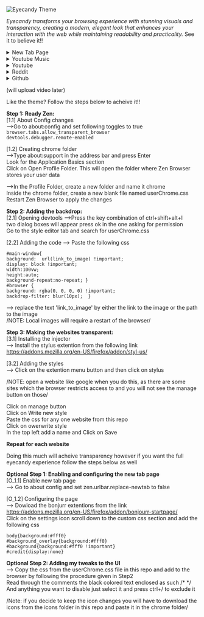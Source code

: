 ![Eyecandy Theme](https://github.com/user-attachments/assets/dd58889d-03ce-4dad-a04b-98269f1c4611)

<em>Eyecandy transforms your browsing experience with stunning visuals and transparency, creating a modern, elegant look that enhances your interaction with the web while maintaining readability and practicality.</em>
See it to believe it!!

<details>
  <summary>New Tab Page</summary>
  <img width="480" alt="2025-04-25" src="https://github.com/user-attachments/assets/3e1cfd4e-5caf-442e-8a68-721136c477fa" />
<img width="480" alt="2025-04-25 (1)" src="https://github.com/user-attachments/assets/a6046824-6514-4a14-a3c0-6f1fab2bebbd" />
</details>

<details><summary>Youtube Music</summary>
<img width="480" alt="2025-04-25 (8)" src="https://github.com/user-attachments/assets/2c05d773-e8c2-43f4-ac2d-a48f31d9ed74" />
<img width="480" alt="2025-04-25 (16)" src="https://github.com/user-attachments/assets/20185dcd-94b4-4867-8f2a-f54b8ece2079" />

</details>

<details><summary>Youtube</summary>
<img width="480" alt="2025-04-25 (9)" src="https://github.com/user-attachments/assets/d4665614-450a-47e9-9bf5-8a8ed648df6e" />

</details>

<details><summary>Reddit</summary>
<img width="480" alt="2025-04-25 (11)" src="https://github.com/user-attachments/assets/4381826f-935b-4558-b9bb-0bbedf90a7d1" />
<img width="480" alt="2025-04-25 (12)" src="https://github.com/user-attachments/assets/fc9ec1fb-d3fb-41bd-8f80-a8461869357c" />

</details>

<details><summary>Github</summary>
<img width="480" alt="2025-04-25 (13)" src="https://github.com/user-attachments/assets/0e81e0f1-c87d-42bb-aa69-6872b215d50a" />
<img width="480" alt="2025-04-25 (14)" src="https://github.com/user-attachments/assets/49b3cc7f-c196-409d-98c5-a78378bb9002" />

</details>


(will upload video later)

Like the theme? 
Follow the steps below to acheive it!!

**Step 1: Ready Zen:**<br>
[1.1] About Config changes<br>
-->Go to about:config and set following toggles to true<br>
<code>browser.tabs.allow_transparent_browser</code><br>
<code>devtools.debugger.remote-enabled</code><br>

[1.2] Creating chrome folder<br>
-->Type about:support in the address bar and press Enter<br>
  Look for the Application Basics section<br>
  Click on Open Profile Folder. This will open the folder where Zen Browser stores your user data<br>

-->In the Profile Folder, create a new folder and name it chrome<br>
   Inside the chrome folder, create a new blank file named userChrome.css<br>
   Restart Zen Browser to apply the changes<br>


**Step 2: Adding the backdrop:**<br>
[2.1] Opening devtools
-->Press the key combination of ctrl+shift+alt+I<br>
   two dialog boxes will appear press ok in the one asking for permission<br>
   Go to the style editor tab and search for userChrome.css<br>
   
[2.2] Adding the code
--> Paste the following css
  
    #main-window{
    background:  url(link_to_image) !important;
    display: block !important;
    width:100vw;
    height:auto;
    background-repeat:no-repeat; }
    #browser {
    background: rgba(0, 0, 0, 0) !important;
    backdrop-filter: blur(10px);  }


--> replace the text 'link_to_image' by either the link to the image or the path to the image<br>
/NOTE: Local images will require a restart of the browser/


**Step 3: Making the websites transparent:**<br>
[3.1] Installing the injector<br>
--> Install the stylus extention from the following link https://addons.mozilla.org/en-US/firefox/addon/styl-us/<br>

[3.2] Adding the styles<br>
--> Click on the extention menu button and then click on stylus <br>

/NOTE: open a website like google when you do this, as there are some sites which the browser restricts access to and you will not see the manage button on those/<br>

Click on manage button<br>
Click on Write new style<br>
Paste the css for any one website from this repo<br>
Click on owerwrite style<br>
In the top left add a name and Click on Save<br>

**Repeat for each website**
    
Doing this much will acheive transparency however if you want the full eyecandy experience follow the steps below as well

**Optional Step 1: Enabling and configuring the new tab page**<br>
[O_1.1] Enable new tab page<br>
--> Go to about config and set zen.urlbar.replace-newtab to false

[O_1.2] Configuring the page <br>
--> Dowload the bonjurr extentions from the link https://addons.mozilla.org/en-US/firefox/addon/bonjourr-startpage/ <br>
    Click on the settings icon scroll down to the custom css section and add the following css

    body{background:#fff0}
    #background_overlay{background:#fff0}
    #background{background:#fff0 !important}
    #credit{display:none}

**Optional Step 2: Adding my tweaks to the UI**<br>
--> Copy the css from the userChrome.css file in this repo and add to the browser by following the procedure given in Step2<br>
   Read through the comments the black colored text enclosed as such /* */ 
   And anything you want to disable just select it and press ctrl+/ to exclude it

/Note: if you decide to keep the icon changes you will have to download the icons from the icons folder in this repo and paste it in the chrome folder/
